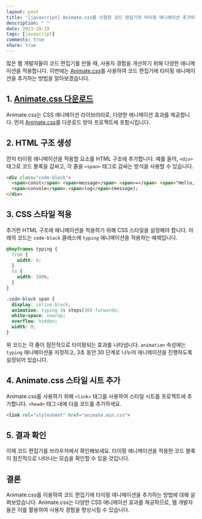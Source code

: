 ```yaml
---
layout: post
title: "[javascript] Animate.css를 이용한 코드 편집기의 타이핑 애니메이션 추가하기"
description: " "
date: 2023-10-19
tags: [javascript]
comments: true
share: true
---
```


많은 웹 개발자들이 코드 편집기를 만들 때, 사용자 경험을 개선하기 위해 다양한 애니메이션을 적용합니다. 이번에는 [Animate.css](https://animate.style/)를 사용하여 코드 편집기에 타이핑 애니메이션을 추가하는 방법을 알아보겠습니다.

## 1. [Animate.css 다운로드](https://animate.style/#installation)

Animate.css는 CSS 애니메이션 라이브러리로, 다양한 애니메이션 효과를 제공합니다. 먼저 [Animate.css](https://animate.style/)를 다운로드 받아 프로젝트에 포함시킵니다.

## 2. HTML 구조 생성

먼저 타이핑 애니메이션을 적용할 요소를 HTML 구조에 추가합니다. 예를 들어, `<div>` 태그로 코드 블록을 감싸고, 각 줄을 `<span>` 태그로 감싸는 방식을 사용할 수 있습니다.

```html
<div class="code-block">
  <span>const</span> <span>message</span> <span>=</span> <span>"Hello, world!"</span>;
  <span>console</span>.<span>log</span>(message);
</div>
```

## 3. CSS 스타일 적용

추가한 HTML 구조에 애니메이션을 적용하기 위해 CSS 스타일을 설정해야 합니다. 아래의 코드는 `code-block` 클래스에 `typing` 애니메이션을 적용하는 예제입니다.

```css
@keyframes typing {
  from {
    width: 0;
  }
  to {
    width: 100%;
  }
}

.code-block span {
  display: inline-block;
  animation: typing 3s steps(30) forwards;
  white-space: nowrap;
  overflow: hidden;
  width: 0;
}
```

위 코드는 각 줄이 점진적으로 타이핑되는 효과를 나타냅니다. `animation` 속성에는 `typing` 애니메이션을 지정하고, 3초 동안 30 단계로 나누어 애니메이션을 진행하도록 설정되어 있습니다.

## 4. Animate.css 스타일 시트 추가

Animate.css를 사용하기 위해 `<link>` 태그를 사용하여 스타일 시트를 프로젝트에 추가합니다. `<head>` 태그 내에 다음 코드를 추가하세요.

```html
<link rel="stylesheet" href="animate.min.css">
```

## 5. 결과 확인

이제 코드 편집기를 브라우저에서 확인해보세요. 타이핑 애니메이션을 적용한 코드 블록이 점진적으로 나타나는 모습을 확인할 수 있을 것입니다.

## 결론

Animate.css를 이용하여 코드 편집기에 타이핑 애니메이션을 추가하는 방법에 대해 살펴보았습니다. Animate.css는 다양한 CSS 애니메이션 효과를 제공하므로, 웹 개발자들은 이를 활용하여 사용자 경험을 향상시킬 수 있습니다.